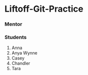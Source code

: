 # Liftoff-Git-Practice

### Mentor


### Students
1. Anna
2. Anya Wynne
3. Casey
4. Chandler
5. Tara
